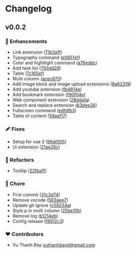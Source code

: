 # Changelog


## v0.0.2


### 🚀 Enhancements

- Link extension ([71b3a1f](https://github.com/vuthanhbayit/notiontap/commit/71b3a1f))
- Typography command ([e0851e1](https://github.com/vuthanhbayit/notiontap/commit/e0851e1))
- Color and hightlight command ([a76eddc](https://github.com/vuthanhbayit/notiontap/commit/a76eddc))
- Add task list ([793dd26](https://github.com/vuthanhbayit/notiontap/commit/793dd26))
- Table ([7c165ef](https://github.com/vuthanhbayit/notiontap/commit/7c165ef))
- Multi column ([acec870](https://github.com/vuthanhbayit/notiontap/commit/acec870))
- Add image block and image upload extensions ([8a62319](https://github.com/vuthanhbayit/notiontap/commit/8a62319))
- Add youtube extension ([fb4814e](https://github.com/vuthanhbayit/notiontap/commit/fb4814e))
- Add bookmark extension ([f90f04e](https://github.com/vuthanhbayit/notiontap/commit/f90f04e))
- Web component extension ([28dda1a](https://github.com/vuthanhbayit/notiontap/commit/28dda1a))
- Search and replace extension ([b3dee26](https://github.com/vuthanhbayit/notiontap/commit/b3dee26))
- Fullscreen command ([edfdfb3](https://github.com/vuthanhbayit/notiontap/commit/edfdfb3))
- Table of content ([59aaf17](https://github.com/vuthanhbayit/notiontap/commit/59aaf17))

### 🩹 Fixes

- Setup for vue 2 ([99af005](https://github.com/vuthanhbayit/notiontap/commit/99af005))
- Ui extension ([21ae26c](https://github.com/vuthanhbayit/notiontap/commit/21ae26c))

### 💅 Refactors

- Tooltip ([22fba1f](https://github.com/vuthanhbayit/notiontap/commit/22fba1f))

### 🏡 Chore

- First commit ([31c3d74](https://github.com/vuthanhbayit/notiontap/commit/31c3d74))
- Remove vscode ([563aee7](https://github.com/vuthanhbayit/notiontap/commit/563aee7))
- Update git ignore ([c59234a](https://github.com/vuthanhbayit/notiontap/commit/c59234a))
- Style p in multi column ([25be3fb](https://github.com/vuthanhbayit/notiontap/commit/25be3fb))
- Remove log ([b1214eb](https://github.com/vuthanhbayit/notiontap/commit/b1214eb))
- Config release ([f8912c3](https://github.com/vuthanhbayit/notiontap/commit/f8912c3))

### ❤️ Contributors

- Vu Thanh Bay <vuthanhbayit@gmail.com>

